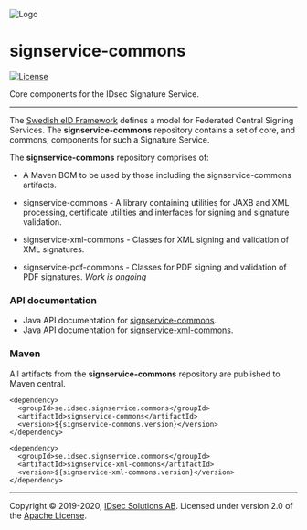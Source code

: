 ![Logo](https://github.com/idsec-solutions/idsec-solutions.github.io/blob/master/img/idsec.png)

# signservice-commons

[![License](https://img.shields.io/badge/License-Apache%202.0-blue.svg)](https://opensource.org/licenses/Apache-2.0)

Core components for the IDsec Signature Service.

---

The [Swedish eID Framework](https://docs.swedenconnect.se/technical-framework/) defines a model for Federated Central Signing Services. The **signservice-commons** repository contains a set of core, and commons, components for such a Signature Service.

The **signservice-commons** repository comprises of:

* A Maven BOM to be used by those including the signservice-commons artifacts.

* signservice-commons - A library containing utilities for JAXB and XML processing, certificate utilities and interfaces for signing and signature validation.

* signservice-xml-commons - Classes for XML signing and validation of XML signatures.

* signservice-pdf-commons - Classes for PDF signing and validation of PDF signatures. *Work is ongoing*

### API documentation

* Java API documentation for [signservice-commons](https://idsec-solutions.github.io/signservice-commons/javadoc/signservice-commons).
* Java API documentation for [signservice-xml-commons](https://idsec-solutions.github.io/signservice-commons/javadoc/xml-commons).

### Maven

All artifacts from the **signservice-commons** repository are published to Maven central.

```
<dependency>
  <groupId>se.idsec.signservice.commons</groupId>
  <artifactId>signservice-commons</artifactId>
  <version>${signservice-commons.version}</version>
</dependency>

<dependency>
  <groupId>se.idsec.signservice.commons</groupId>
  <artifactId>signservice-xml-commons</artifactId>
  <version>${signservice-xml-commons.version}</version>
</dependency>
```

---Copyright &copy; 2019-2020, [IDsec Solutions AB](http://www.idsec.se). Licensed under version 2.0 of the [Apache License](http://www.apache.org/licenses/LICENSE-2.0).
